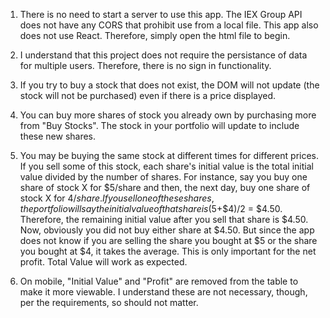 1. There is no need to start a server to use this app. The IEX Group API does not have any CORS that prohibit use from a local file. This app also does not use React. Therefore, simply open the html file to begin.

2. I understand that this project does not require the persistance of data for multiple users. Therefore, there is no sign in functionality. 

3. If you try to buy a stock that does not exist, the DOM will not update (the stock will not be purchased) even if there is a price displayed.

4. You can buy more shares of stock you already own by purchasing more from "Buy Stocks". The stock in your portfolio will update to include these new shares.

5. You may be buying the same stock at different times for different prices. If you sell some of this stock, each share's initial value is the total initial value divided by the number of shares. For instance, say you buy one share of stock X for $5/share and then, the next day, buy one share of stock X for $4/share. If you sell one of these shares, the portfolio will say the initial value of that share is ($5+$4)/2 = $4.50. Therefore, the remaining initial value after you sell that share is $4.50. Now, obviously you did not buy either share at $4.50. But since the app does not know if you are selling the share you bought at $5 or the share you bought at $4, it takes the average. This is only important for the net profit. Total Value will work as expected.

6. On mobile, "Initial Value" and "Profit" are removed from the table to make it more viewable. I understand these are not necessary, though, per the requirements, so should not matter.
